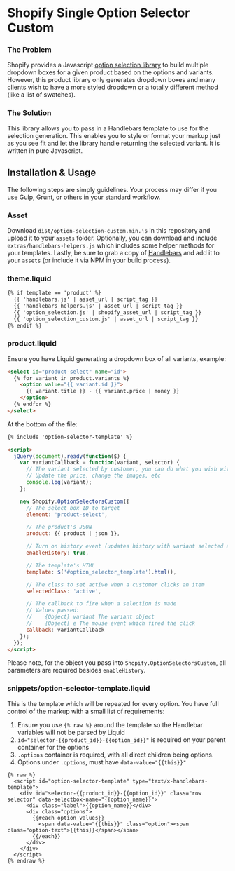 # Shopify Single Option Selector Custom

### The Problem

Shopify provides a Javascript [option selection library](https://docs.shopify.com/themes/customization/products/use-products-with-multiple-options) to build multiple dropdown boxes for a given product based on the options and variants. However, this product library only generates dropdown boxes and many clients wish to have a more styled dropdown or a totally different method (like a list of swatches).

### The Solution

This library allows you to pass in a Handlebars template to use for the selection generation. This enables you to style or format your markup just as you see fit and let the library handle returning the selected variant. It is written in pure Javascript.

## Installation & Usage

The following steps are simply guidelines. Your process may differ if you use Gulp, Grunt, or others in your standard workflow.

### Asset

Download `dist/option-selection-custom.min.js` in this repository and upload it to your `assets` folder. Optionally, you can download and include `extras/handlebars-helpers.js` which includes some helper methods for your templates. Lastly, be sure to grab a copy of [Handlebars](handlebarsjs.com) and add it to your `assets` (or include it via NPM in your build process).

### theme.liquid

```html
{% if template == 'product' %}
  {{ 'handlebars.js' | asset_url | script_tag }}
  {{ 'handlebars_helpers.js' | asset_url | script_tag }}
  {{ 'option_selection.js' | shopify_asset_url | script_tag }}
  {{ 'option_selection_custom.js' | asset_url | script_tag }}
{% endif %}
```

### product.liquid

Ensure you have Liquid generating a dropdown box of all variants, example:

```html
<select id="product-select" name="id">
  {% for variant in product.variants %}
    <option value="{{ variant.id }}">
      {{ variant.title }} - {{ variant.price | money }}
    </option>
  {% endfor %}
</select>
```

At the bottom of the file:

```html
{% include 'option-selector-template' %}

<script>
  jQuery(document).ready(function($) {
    var variantCallback = function(variant, selector) {
      // The variant selected by customer, you can do what you wish with the object
      // Update the price, change the images, etc
      console.log(variant);
    };

    new Shopify.OptionSelectorsCustom({
      // The select box ID to target
      element: 'product-select',

      // The product's JSON
      product: {{ product | json }},

      // Turn on history event (updates history with variant selected and updates URL)
      enableHistory: true,

      // The template's HTML
      template: $('#option_selector_template').html(),

      // The class to set active when a customer clicks an item
      selectedClass: 'active',

      // The callback to fire when a selection is made
      // Values passed:
      //    {Object} variant The variant object
      //    {Object} e The mouse event which fired the click
      callback: variantCallback
    });
  });
</script>
```

Please note, for the object you pass into `Shopify.OptionSelectorsCustom`, all parameters are required besides `enableHistory`.

### snippets/option-selector-template.liquid

This is the template which will be repeated for every option. You have full control of the markup with a small list of requirements:

1. Ensure you use `{% raw %}` around the template so the Handlebar variables will not be parsed by Liquid
2. `id="selector-{{product_id}}-{{option_id}}"` is required on your parent container for the options
3. `.options` container is required, with all direct children being options.
3. Options under `.options`, must have `data-value="{{this}}"`

```
{% raw %}
  <script id="option-selector-template" type="text/x-handlebars-template">
    <div id="selector-{{product_id}}-{{option_id}}" class="row selector" data-selectbox-name="{{option_name}}">
      <div class="label">{{option_name}}</div>
      <div class="options">
        {{#each option_values}}
          <span data-value="{{this}}" class="option"><span class="option-text">{{this}}</span></span>
        {{/each}}
      </div>
    </div>
  </script>
{% endraw %}
```